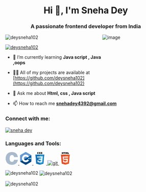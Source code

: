 <h1 align="center">Hi 👋, I'm Sneha Dey</h1>
<h3 align="center">A passionate frontend developer from India</h3>

<img align="right" width="200" height="200" alt="image" src="https://github.com/user-attachments/assets/6a83c991-3a58-4eb9-b0be-03332417e501" />

<p align="left"> <img src="https://komarev.com/ghpvc/?username=deysneha102&label=Profile%20views&color=0e75b6&style=flat" alt="deysneha102" /> </p>

<p align="left"> <a href="https://github.com/ryo-ma/github-profile-trophy"><img src="https://github-profile-trophy.vercel.app/?username=deysneha102" alt="deysneha102" /></a> </p>

- 🌱 I’m currently learning **Java script , Java ,oops**

- 👨‍💻 All of my projects are available at [https://github.com/deysneha102](https://github.com/deysneha102)

- 💬 Ask me about **Html, css , Java script**

- 📫 How to reach me **snehadey4392@gmail.com**

<h3 align="left">Connect with me:</h3>
<p align="left">
<a href="https://linkedin.com/in/sneha dey" target="blank"><img align="center" src="https://raw.githubusercontent.com/rahuldkjain/github-profile-readme-generator/master/src/images/icons/Social/linked-in-alt.svg" alt="sneha dey" height="30" width="40" /></a>
</p>

<h3 align="left">Languages and Tools:</h3>
<p align="left"> <a href="https://www.cprogramming.com/" target="_blank" rel="noreferrer"> <img src="https://raw.githubusercontent.com/devicons/devicon/master/icons/c/c-original.svg" alt="c" width="40" height="40"/> </a> <a href="https://www.w3schools.com/cpp/" target="_blank" rel="noreferrer"> <img src="https://raw.githubusercontent.com/devicons/devicon/master/icons/cplusplus/cplusplus-original.svg" alt="cplusplus" width="40" height="40"/> </a> <a href="https://www.w3schools.com/css/" target="_blank" rel="noreferrer"> <img src="https://raw.githubusercontent.com/devicons/devicon/master/icons/css3/css3-original-wordmark.svg" alt="css3" width="40" height="40"/> </a> <a href="https://git-scm.com/" target="_blank" rel="noreferrer"> <img src="https://www.vectorlogo.zone/logos/git-scm/git-scm-icon.svg" alt="git" width="40" height="40"/> </a> <a href="https://www.w3.org/html/" target="_blank" rel="noreferrer"> <img src="https://raw.githubusercontent.com/devicons/devicon/master/icons/html5/html5-original-wordmark.svg" alt="html5" width="40" height="40"/> </a> </p>

<p><img align="left" src="https://github-readme-stats.vercel.app/api/top-langs?username=deysneha102&show_icons=true&locale=en&layout=compact" alt="deysneha102" /></p>

<p>&nbsp;<img align="center" src="https://github-readme-stats.vercel.app/api?username=deysneha102&show_icons=true&locale=en" alt="deysneha102" /></p>

<p><img align="center" src="https://github-readme-streak-stats.herokuapp.com/?user=deysneha102&" alt="deysneha102" /></p>

